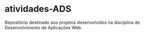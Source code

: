 # atividades-ADS
Repositório destinado aos projetos desenvolvidos na disciplina de Desenvolvimento de Aplicações Web.
